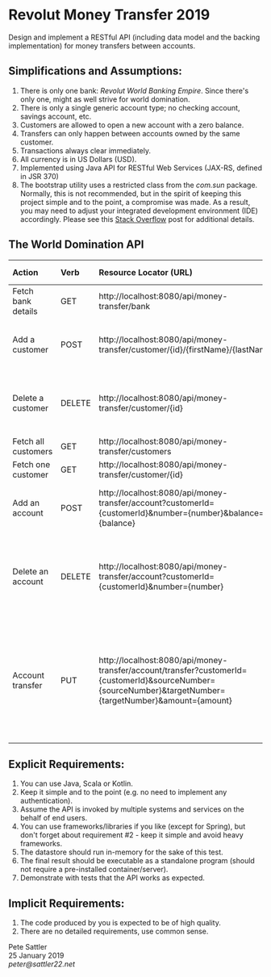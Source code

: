 # Revolut Money Transfer 2019

Design and implement a RESTful API (including data model and the backing implementation) for money transfers between accounts.

## Simplifications and Assumptions:

1. There is only one bank: _Revolut World Banking Empire_. Since there's only one, might as well strive for world domination. 
2. There is only a single generic account type; no checking account, savings account, etc.
3. Customers are allowed to open a new account with a zero balance.
4. Transfers can only happen between accounts owned by the same customer.
5. Transactions always clear immediately.
6. All currency is in US Dollars (USD).
7. Implemented using Java API for RESTful Web Services (JAX-RS, defined in JSR 370)
8. The bootstrap utility uses a restricted class from the _com.sun_ package. Normally, this is not recommended, but in the spirit of keeping this project simple and to the point, a compromise was made. As a result, you may need to adjust your integrated development environment (IDE) accordingly. Please see this [Stack Overflow](https://stackoverflow.com/questions/41099332/java-httpserver-error-access-restriction-the-type-httpserver-is-not-api) post for additional details.

## The World Domination API

Action              | Verb   | Resource Locator (URL)                                 | Status Code(s)
:-----              |:------ | :----------------------------------------------------- | :-------------
Fetch bank details  | GET    | http://localhost:8080/api/money-transfer/bank          | 200 (Success)
Add a customer      | POST   | http://localhost:8080/api/money-transfer/customer/{id}/{firstName}/{lastName} | 201 (Success)<br/>409 (Customer exists)
Delete a customer   | DELETE | http://localhost:8080/api/money-transfer/customer/{id} | 204 (Success)<br/>404 (Non-existent customer)
Fetch all customers | GET    | http://localhost:8080/api/money-transfer/customers     | 200 (Success)
Fetch one customer  | GET    | http://localhost:8080/api/money-transfer/customer/{id} | 200 (Success)
Add an account      | POST   | http://localhost:8080/api/money-transfer/account?customerId={customerId}&number={number}&balance={balance} | 201 (Success)<br/>409 (Account exists)
Delete an account   | DELETE | http://localhost:8080/api/money-transfer/account?customerId={customerId}&number={number} | 204 (Success)<br/>404 (Non-existent customer or account)
Account transfer    | PUT    | http://localhost:8080/api/money-transfer/account/transfer?customerId={customerId}&sourceNumber={sourceNumber}&targetNumber={targetNumber}&amount={amount} | 200 (Success)<br/>404 (Non-existent customer, source account or target)<br/> 409 (Invalid amount)

## Explicit Requirements:

1. You can use Java, Scala or Kotlin.
2. Keep it simple and to the point (e.g. no need to implement any authentication).
3. Assume the API is invoked by multiple systems and services on the behalf of end users.
4. You can use frameworks/libraries if you like (except for Spring), but don't forget about 
requirement #2 - keep it simple and avoid heavy frameworks.
5. The datastore should run in-memory for the sake of this test.
6. The final result should be executable as a standalone program (should not require a pre-installed container/server).
7. Demonstrate with tests that the API works as expected.

## Implicit Requirements:

1. The code produced by you is expected to be of high quality.
2. There are no detailed requirements, use common sense.

Pete Sattler   
25 January 2019  
_peter@sattler22.net_  
